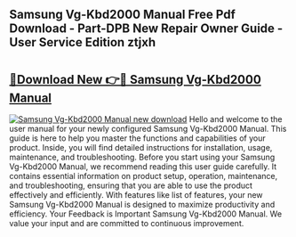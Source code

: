 ## Samsung Vg-Kbd2000 Manual Free Pdf Download - Part-DPB New Repair Owner Guide - User Service Edition ztjxh

# <h2><a href="http://bc98960.oget.top/?id=Samsung+Vg-Kbd2000+Manual">🔗Download New 👉🔴 Samsung Vg-Kbd2000 Manual</a></h2>

[![Samsung Vg-Kbd2000 Manual new download](https://i.imgur.com/5g1atiW.png)](http://bc98960.oget.top/?id=Samsung+Vg-Kbd2000+Manual)
Hello and welcome to the user manual for your newly configured Samsung Vg-Kbd2000 Manual. This guide is here to help you master the functions and capabilities of your product. Inside, you will find detailed instructions for installation, usage, maintenance, and troubleshooting. Before you start using your Samsung Vg-Kbd2000 Manual, we recommend reading this user guide carefully. It contains essential information on product setup, operation, maintenance, and troubleshooting, ensuring that you are able to use the product effectively and efficiently. With features like list of features, your new Samsung Vg-Kbd2000 Manual is designed to maximize productivity and efficiency. Your Feedback is Important Samsung Vg-Kbd2000 Manual. We value your input and are committed to continuous improvement.
